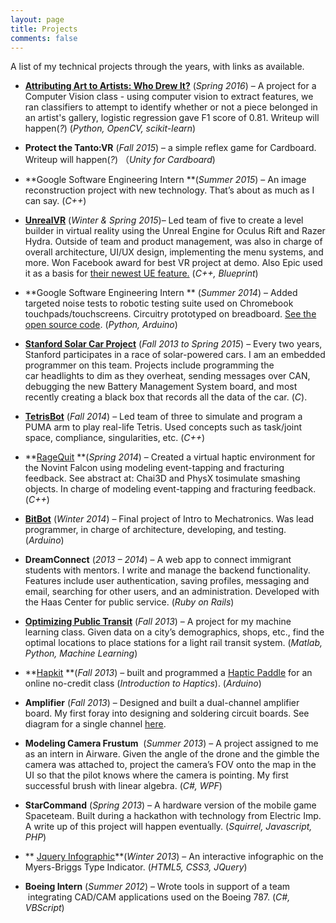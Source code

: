 ```yaml
---
layout: page
title: Projects
comments: false
---
```

A list of my technical projects through the years, with links as available.

 * **[Attributing Art to Artists: Who Drew It?](https://github.com/mindyh/mindyh.github.io/raw/master/assets/docs/cs231a-final-project.pdf)** (_Spring 2016_) &#8211; A project for a Computer Vision class - using computer vision to extract features, we ran classifiers to attempt to identify whether or not a piece belonged in an artist's gallery, logistic regression gave F1 score of 0.81. Writeup will happen(_?_) (_Python, OpenCV, scikit-learn_)

 * **Protect the Tanto:VR** (_Fall 2015_) &#8211; a simple reflex game for Cardboard. Writeup will happen(_?_) （_Unity for Cardboard_)

 * **Google Software Engineering Intern **(_Summer 2015_) &#8211; An image reconstruction project with new technology. That&#8217;s about as much as I can say. (_C++_)

  * **[UnrealVR](/unrealvr/)** (_Winter & Spring 2015_)– Led team of five to create a level builder in virtual reality using the Unreal Engine for Oculus Rift and Razer Hydra. Outside of team and product management, was also in charge of overall architecture, UI/UX design, implementing the menu systems, and more. Won Facebook award for best VR project at demo. Also Epic used it as a basis for [their newest UE feature.](/tfw-your-senior-project-becomes-a-real-product/) (_C++, Blueprint_)

  * **Google Software Engineering Intern ** (_Summer 2014_) &#8211; Added targeted noise tests to robotic testing suite used on Chromebook touchpads/touchscreens. Circuitry prototyped on breadboard. [See the open source code](_https://code.google.com/p/chromium/issues/list?can=1&q=mindyh&colspec=ID+Pri+M+Stars+ReleaseBlock+Cr+Status+Owner+Summary+OS+Modified&cells=tiles_). (_Python, Arduino_)

  * **[Stanford Solar Car Project](http://solarcar.stanford.edu/)** (_Fall 2013 to Spring 2015_) &#8211; Every two years, Stanford participates in a race of solar-powered cars. I am an embedded programmer on this team. Projects include programming the car headlights to dim as they overheat, sending messages over CAN, debugging the new Battery Management System board, and most recently creating a black box that records all the data of the car. (_C_).

  * **[TetrisBot](/tetrisbot/)** (_Fall 2014_) &#8211; Led team of three to simulate and program a PUMA arm to play real-life Tetris. Used concepts such as task/joint space, compliance, singularities, etc. (_C++_)

  * **[RageQuit](/experimental-haptics-rage-quit/) **(_Spring 2014_) &#8211; Created a virtual haptic environment for the Novint Falcon using modeling event-tapping and fracturing feedback. See abstract at: Chai3D and PhysX tosimulate smashing objects. In charge of modeling event-tapping and fracturing feedback. (_C++_)

  * **[BitBot](/introduction-to-mechatronics/)** (_Winter 2014_) &#8211; Final project of Intro to Mechatronics. Was lead programmer, in charge of architecture, developing, and testing. (_Arduino_)

  * **DreamConnect** (_2013 &#8211; 2014_) &#8211; A web app to connect immigrant students with mentors. I write and manage the backend functionality. Features include user authentication, saving profiles, messaging and email, searching for other users, and an administration. Developed with the Haas Center for public service. (_Ruby on Rails_)

  * **[Optimizing Public Transit](https://github.com/mindyh/mindyh.github.io/raw/master/assets/docs/HuangLing-OptimizingPublicTransit.pdf)** (_Fall 2013_) &#8211; A project for my machine learning class. Given data on a city&#8217;s demographics, shops, etc., find the optimal locations to place stations for a light rail transit system. (_Matlab, Python, Machine Learning_)

  * **[Hapkit](/my-hapkit-journey-assembly/) **(_Fall 2013_) &#8211; built and programmed a [Haptic Paddle](_http://hapkit.stanford.edu/) for an online no-credit class (_Introduction to Haptics_). (_Arduino_)

  * **Amplifier** (_Fall 2013_) &#8211; Designed and built a dual-channel amplifier board. My first foray into designing and soldering circuit boards. See diagram for a single channel <a title="Amplifier Diagram" href="/downloads/amplifier.png" target="_blank">here</a>.

  * **Modeling Camera Frustum**  (_Summer 2013_) &#8211; A project assigned to me as an intern in Airware. Given the angle of the drone and the gimble the camera was attached to, project the camera&#8217;s FOV onto the map in the UI so that the pilot knows where the camera is pointing. My first successful brush with linear algebra. (_C#, WPF_)

  * **StarCommand** (_Spring 2013_) &#8211; A hardware version of the mobile game Spaceteam. Built during a hackathon with technology from Electric Imp. A write up of this project will happen eventually. (_Squirrel, Javascript, PHP_)

  * ** [Jquery Infographic](/mbti/)**(_Winter 2013_) &#8211; An interactive infographic on the Myers-Briggs Type Indicator. (_HTML5, CSS3, JQuery_)

  * **Boeing Intern** (_Summer 2012_) – Wrote tools in support of a team  integrating CAD/CAM applications used on the Boeing 787. (_C#, VBScript_)